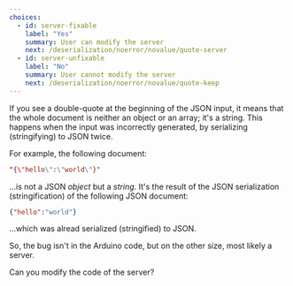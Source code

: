 ```yaml
---
choices:
  - id: server-fixable
    label: "Yes"
    summary: User can modify the server
    next: /deserialization/noerror/novalue/quote-server
  - id: server-unfixable
    label: "No"
    summary: User cannot modify the server
    next: /deserialization/noerror/novalue/quote-keep
---
```


If you see a double-quote at the beginning of the JSON input, it means that the whole document is neither an object or an array; it's a string. This happens when the input was incorrectly generated, by serializing (stringifying) to JSON twice.

For example, the following document:

```json
"{\"hello\":\"world\"}"
```

...is not a JSON *object* but a *string*.
It's the result of the JSON serialization (stringification) of the following JSON document:

```json
{"hello":"world"}
```

...which was alread serialized (stringified) to JSON.

So, the bug isn't in the Arduino code, but on the other size, most likely a server.

Can you modify the code of the server?